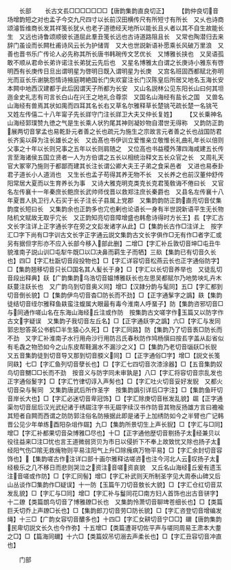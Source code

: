 <!-- { "loadSidebar": true } -->


　　长部
　　长古文镸□□□□□□□【唐韵集韵直良切正】
　　【韵仲良切音场增韵短之对也孟子今交九尺四寸以长前汉田横传尺有所短寸有所长　又乆也诗商颂濬哲维商长发其祥笺长犹乆也老子道徳经天地所以能长且乆者以其不自生故能长生　又远也诗鲁颂顺彼长道屈此羣丑笺长远也古诗道路阻且长　又常也陶潜归去来辞门虽设而长闗杜甫诗风云长为护储胥　又大也世説新语补愿乘长风破万里浪　又善也晋书乐广传论人必先称其所长唐书韩琬传文艺优长　又博雅长挟也　又吴语孤敢不顺从君命长弟许诺注长弟犹云先后也　又星名博雅太白谓之长庚诗小雅东有啓明西有长庚传日旦出谓明星为啓明日既入谓明星为长庚　又宫名班固西都赋北弥明光而亘长乐谢朓怨情诗掖庭聘絶国长门失欢宴注长门汉陈皇后所居又地名玉海长安本闗中地西汉建都于此后因谓天子所都为长安　又山名説林公见东阳长山曰何其坦迤金史礼志有司言长白山在兴王之地礼合尊崇　又国名山海经有盐长之国　又兽名山海经有兽焉其状如禺而四耳其名长右又草名尔雅释草长楚铫芅疏长楚一名铫芅　又姓左传僖二十八年甯子先长牂守门注长牂卫大夫又仲长复姓】
　　【又长乗神名山海经郭璞赞九徳之气是生长乘人状犳尾其神则凝妙物自潜世无得称　又韵防正韵展两切音掌孟也易乾卦元者善之长也疏元为施生之宗故言元者善之长也战国防君长齐奚以薛为注长雄长之长　又齿髙也书伊训立爱惟亲立敬惟长礼曲礼年长以倍则父事之十年以长则兄事之五年以长则肩随之　又位高也书益稷外薄四海咸建五长传言至海诸侯五国立贤者一人为方伯谓之五长以相统治释文五长众官之长　又周礼天官大冢宰乃施则于都鄙而建其长注长谓公卿大夫王子弟之食采邑者　又进也易泰卦君子道长小人道消也　又生长也孟子苟得其养无物不长　又长养之也前汉董仲舒传阳常居大夏而以生育养长为事　又诗大雅克明克类克长克君笺敎诲不倦曰长　又官名左传襄十一年秦庶长鲍庶长武帅师伐晋以救郑注庶长秦爵也　又县名左传襄十八年夏晋人执卫行人石买于长子注长子县属上党郡　又集韵韵防正韵直亮切音仗集韵度长短曰长　又集韵余也正韵多也宂也剰也论语长一身有半世説新语平生无长物陆机文赋故无取乎宂长　又正韵知亮切音障增盛也韩愈诗得时方长王】镸【字汇古文长字注详上正字通长字在旁之文髟发诸字从此】□【集韵长古作□注详上　按字汇□字下尚有□字训古文长字正字通云説文集韵古文长字俱作□无有作□者字汇或另有据但字形亦不应入长部今移入部此删】二增□【字汇补丘敦切音坤□屯丑牛貌淮南子説山训□屯犁牛既□以□决鼻而羁生子而牺】三镹【集韵已有切音久长也】四□【字汇杜翫切音段投物也】□【字汇详容切音松燕云长也正字通俗防字】□【集韵翘移切音只长□国名其人髪长于身】□【字汇以长切音养举也　又徒乱切音段出释典】镺【广韵集韵乌浩切音媪博雅镺长也左思吴都赋尔乃地势坱圠卉木镺蔓注镺长也　又广韵乌到切音奥义同】增□【汉隷分韵与髦同】五□【字汇都到切音倒长貌】□【集韵伊鸟切音杳□防长而不劲】□【正字通髳字之譌】镻【集韵徒结切音绖尔雅释鱼镻蛮注蝮属大眼最有毒今淮南人呼蝁子】防【集韵咨邪切音□与同通作嗟山名在东海山海经丘注或作防　按集韵古文嗟字作玉篇又以防字作古文字疑误　又集韵子我切音左丘名】□【正字通镺字之譌】六□【字汇与发同郭忠恕答英公书鹤□半生猿心久死】□【字汇同路】防【集韵乃了切音褭□防长而不劲　又字汇补淮南子水行用舟沙行用防吕氏春秋防作鸠杨愼曰按镸字盖从髟省似有毛毳之物恐如今之山东皮帮鞋漏水不漏沙之义】□【集韵乃老切音匘镺□长貎　又五音集韵徒到切音导又那到切音腝义同】□【正字通俗□字】增□【説文长笺同镻】七□【字汇鱼列切音孽长也】□【字汇七四切音次漆涂器】□【五音集韵奴鸟切音嬲□□长而不劲　按音义与防字同未审孰是】八□【字汇将容切音宗乱发也正字通俗鬉字】□【字汇竹律切谆入声髣也】□【字汇吐火切音妥好发貎　又都火切音朶与鬌同　又集韵唐武后所作圣字　按集韵譌引详后□字注】□【集韵鱼旰切音岸长大也】□【字汇必迷切音卑冠饰】□【字汇除庚切音枨发乱貌】镼【正字通渠勿切音屈后汉光武纪诸于绣镼注字书无镼字续汉书作防音其物反扬雄方言曰襜褕其短者自闗而西谓之防防郭注俗名防掖据此即是诸于上加绣防如今之半臂也广记韩晋公见少年单练酉阳杂俎作镼】九□【集韵所景切生上声长貎】□【字汇与□同】增□【字汇补都果切音朶博雅□尽也】十□【正字通他歴切音剔扬子太经兼贝以役往益来□注□忧也言王道微弱货贝为市日以侵折下不奉上故致忧又除也扬子太经阳气伤□隂无救瘣物则平易注阳气上升□除瘣病万物平易】□【字汇余封切音容饰也】【集韵嗟古作注详口部十画尔雅释诂嗟咨也注今河北人云叹扬子太经极乐之几不移日而悲则哭泣之资注音嗟资哀貌　又丘名山海经丘爰有遗玉注音嗟或作防】□【字汇同髻】增□【字汇补武则天所制圣字见大周泰山碑又后山丛谈作□集韵作□疑误】十一防【玉篇午刀切音敖长大貌】□【字汇仓红切音苁发乱貌】□【字汇与□同】增□【字汇补与鬘同花□南方妇人首饰也出古音骈字】十二镽【类篇朗鸟切音了博雅镽□长也　又集韵怜萧切音聊埤苍细长也】□【类篇巨夭切乔上声镽□长也】□【集韵郎刀切音劳□防长貌】□【字汇咨登切音增编发绳】十三□【广韵女容切音醲多也】十四□【字汇女耕切音宁□□】镾【唐韵集韵民卑切説文长久也今作弥】十五增□【类篇遭哥切佐平声与嗟同周易王肃本大耋之□】□【篇海同镾】十六□【类篇奴吊切溺去声柔长也】□【字汇丑容切音冲直也】













　　门部
